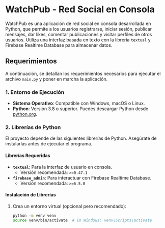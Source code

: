 # WatchPub - Red Social en Consola

WatchPub es una aplicación de red social en consola desarrollada en Python, que permite a los usuarios registrarse, iniciar sesión, publicar mensajes, dar likes, comentar publicaciones y visitar perfiles de otros usuarios. Utiliza una interfaz basada en texto con la librería `textual` y Firebase Realtime Database para almacenar datos.

## Requerimientos

A continuación, se detallan los requerimientos necesarios para ejecutar el archivo `main.py` y poner en marcha la aplicación.

### 1. Entorno de Ejecución
- **Sistema Operativo**: Compatible con Windows, macOS o Linux.
- **Python**: Versión 3.8 o superior. Puedes descargar Python desde [python.org](https://www.python.org/downloads/).

### 2. Librerías de Python
El proyecto depende de las siguientes librerías de Python. Asegúrate de instalarlas antes de ejecutar el programa.

#### Librerías Requeridas
- **`textual`**: Para la interfaz de usuario en consola.
  - Versión recomendada: `>=0.47.1`
- **`firebase_admin`**: Para interactuar con Firebase Realtime Database.
  - Versión recomendada: `>=6.5.0`

#### Instalación de Librerías
1. Crea un entorno virtual (opcional pero recomendado):
   ```bash
   python -m venv venv
   source venv/bin/activate  # En Windows: venv\Scripts\activate